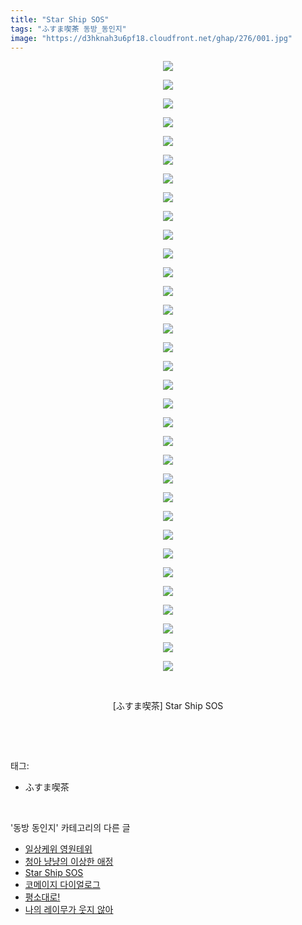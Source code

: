 ```yaml
---
title: "Star Ship SOS"
tags: "ふすま喫茶 동방_동인지"
image: "https://d3hknah3u6pf18.cloudfront.net/ghap/276/001.jpg"
---
```

<div class="article">
<p style="text-align: center; clear: none; float: none;"><img src="{{ site.imgserver4 }}/ghap/276/001.jpg"/></p>
<p style="text-align: center; clear: none; float: none;"><img src="{{ site.imgserver4 }}/ghap/276/002.jpg"/></p>
<p style="text-align: center; clear: none; float: none;"><img src="{{ site.imgserver4 }}/ghap/276/003.jpg"/></p>
<p style="text-align: center; clear: none; float: none;"><img src="{{ site.imgserver4 }}/ghap/276/004.jpg"/></p>
<p style="text-align: center; clear: none; float: none;"><img src="{{ site.imgserver4 }}/ghap/276/005.jpg"/></p>
<p style="text-align: center; clear: none; float: none;"><img src="{{ site.imgserver4 }}/ghap/276/006.jpg"/></p>
<p style="text-align: center; clear: none; float: none;"><img src="{{ site.imgserver4 }}/ghap/276/007.jpg"/></p>
<p style="text-align: center; clear: none; float: none;"><img src="{{ site.imgserver4 }}/ghap/276/008.jpg"/></p>
<p style="text-align: center; clear: none; float: none;"><img src="{{ site.imgserver4 }}/ghap/276/009.jpg"/></p>
<p style="text-align: center; clear: none; float: none;"><img src="{{ site.imgserver4 }}/ghap/276/010.jpg"/></p>
<p style="text-align: center; clear: none; float: none;"><img src="{{ site.imgserver4 }}/ghap/276/011.jpg"/></p>
<p style="text-align: center; clear: none; float: none;"><img src="{{ site.imgserver4 }}/ghap/276/012.jpg"/></p>
<p style="text-align: center; clear: none; float: none;"><img src="{{ site.imgserver4 }}/ghap/276/013.jpg"/></p>
<p style="text-align: center; clear: none; float: none;"><img src="{{ site.imgserver4 }}/ghap/276/014.jpg"/></p>
<p style="text-align: center; clear: none; float: none;"><img src="{{ site.imgserver4 }}/ghap/276/015.jpg"/></p>
<p style="text-align: center; clear: none; float: none;"><img src="{{ site.imgserver4 }}/ghap/276/016.jpg"/></p>
<p style="text-align: center; clear: none; float: none;"><img src="{{ site.imgserver4 }}/ghap/276/017.jpg"/></p>
<p style="text-align: center; clear: none; float: none;"><img src="{{ site.imgserver4 }}/ghap/276/018.jpg"/></p>
<p style="text-align: center; clear: none; float: none;"><img src="{{ site.imgserver4 }}/ghap/276/019.jpg"/></p>
<p style="text-align: center; clear: none; float: none;"><img src="{{ site.imgserver4 }}/ghap/276/020.jpg"/></p>
<p style="text-align: center; clear: none; float: none;"><img src="{{ site.imgserver4 }}/ghap/276/021.jpg"/></p>
<p style="text-align: center; clear: none; float: none;"><img src="{{ site.imgserver4 }}/ghap/276/022.jpg"/></p>
<p style="text-align: center; clear: none; float: none;"><img src="{{ site.imgserver4 }}/ghap/276/023.jpg"/></p>
<p style="text-align: center; clear: none; float: none;"><img src="{{ site.imgserver4 }}/ghap/276/024.jpg"/></p>
<p style="text-align: center; clear: none; float: none;"><img src="{{ site.imgserver4 }}/ghap/276/025.jpg"/></p>
<p style="text-align: center; clear: none; float: none;"><img src="{{ site.imgserver4 }}/ghap/276/026.jpg"/></p>
<p style="text-align: center; clear: none; float: none;"><img src="{{ site.imgserver4 }}/ghap/276/027.jpg"/></p>
<p style="text-align: center; clear: none; float: none;"><img src="{{ site.imgserver4 }}/ghap/276/028.jpg"/></p>
<p style="text-align: center; clear: none; float: none;"><img src="{{ site.imgserver4 }}/ghap/276/029.jpg"/></p>
<p style="text-align: center; clear: none; float: none;"><img src="{{ site.imgserver4 }}/ghap/276/030.jpg"/></p>
<p style="text-align: center; clear: none; float: none;"><img src="{{ site.imgserver4 }}/ghap/276/031.jpg"/></p>
<p style="text-align: center; clear: none; float: none;"><img src="{{ site.imgserver4 }}/ghap/276/032.jpg"/></p>
<p style="text-align: center; clear: none; float: none;"><img src="{{ site.imgserver4 }}/ghap/276/033.jpg"/></p>
<p style="text-align: center; clear: none; float: none;"><br/></p>
<p style="text-align: center; clear: none; float: none;">[ふすま喫茶] Star Ship SOS</p>
<p><br/></p>
</div><br/>
<div class="tagTrail">
<p>태그: </p>
<ul>
<li>ふすま喫茶</li>
</ul>
</div><br/>
<div class="another">
<p>'동방 동인지' 카테고리의 다른 글</p>
<ul>
<li><a href="/ghap_278">일상케위 영원테위</a></li>
<li><a href="/ghap_277">청아 냥냥의 이상한 애정</a></li>
<li><a href="/ghap_276">Star Ship SOS</a></li>
<li><a href="/ghap_275">코메이지 다이얼로그</a></li>
<li><a href="/ghap_274">평소대로!</a></li>
<li><a href="/ghap_273">나의 레이무가 웃지 않아</a></li>
</ul>
</div><br/>
<div class="cb_module cb_fluid">
<div class="cb_wrt cb_profile">
</div><!-- commentList close -->
</div><br/>
